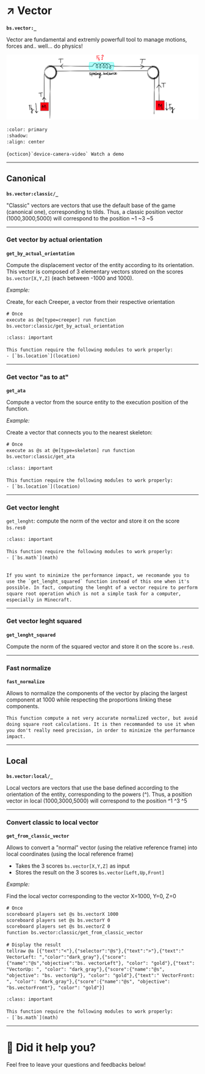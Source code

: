 # ↗️ Vector

**`bs.vector:_`**

Vector are fundamental and extremly powerfull tool to manage motions, forces and.. well... do physics!

<div align=center>

![](img/2023-01-27-23-43-58.png)

</div>



```{button-link} https://www.youtube.com/watch?v=IzASD7R80vQ
:color: primary
:shadow:
:align: center

{octicon}`device-camera-video` Watch a demo
```

---

## Canonical

**`bs.vector:classic/_`**

"Classic" vectors are vectors that use the default base of the game (canonical one), corresponding to tilds. Thus, a classic position vector (1000,3000,5000) will correspond to the position \~1 \~3 \~5

---

### Get vector by actual orientation

**`get_by_actual_orientation`**

Compute the displacement vector of the entity according to its orientation. This vector is composed of 3 elementary vectors stored on the scores `bs.vector[X,Y,Z]` (each between -1000 and 1000).

*Example:*

Create, for each Creeper, a vector from their respective orientation

```
# Once
execute as @e[type=creeper] run function bs.vector:classic/get_by_actual_orientation
```

```{admonition} Dependencies
:class: important

This function require the following modules to work properly:
- [`bs.location`](location)
```

---

### Get vector "as to at"

**`get_ata`**

Compute a vector from the source entity to the execution position of the function.

*Example:*

Create a vector that connects you to the nearest skeleton:

```
# Once
execute as @s at @e[type=skeleton] run function bs.vector:classic/get_ata
```

```{admonition} Dependencies
:class: important

This function require the following modules to work properly:
- [`bs.location`](location)
```

---

### Get vector lenght

`get_lenght`: compute the norm of the vector and store it on the score `bs.res0`

```{admonition} Dependencies
:class: important

This function require the following modules to work properly:
- [`bs.math`](math)
```

```{tip}

If you want to minimize the performance impact, we recomande you to use the `get_lenght_squared` function instead of this one when it's possible. In fact, computing the lenght of a vector require to perform square root operation which is not a simple task for a computer, especially in Minecraft.
```

---

### Get vector leght squared

**`get_lenght_squared`**

Compute the norm of the squared vector and store it on the score `bs.res0`.

---

### Fast normalize

**`fast_normalize`**

Allows to normalize the components of the vector by placing the largest component at 1000 while respecting the proportions linking these components.

```{tip}
This function compute a not very accurate normalized vector, but avoid doing square root calculations. It is then recommanded to use it when you don't really need precision, in order to minimize the performance impact.
```

---

## Local

**`bs.vector:local/_`**

Local vectors are vectors that use the base defined according to the orientation of the entity, corresponding to the powers (^). Thus, a position vector in local (1000,3000,5000) will correspond to the position ^1 ^3 ^5

---

### Convert classic to local vector

**`get_from_classic_vector`**

Allows to convert a "normal" vector (using the relative reference frame) into local coordinates (using the local reference frame)
* Takes the 3 scores `bs.vector[X,Y,Z]` as input
* Stores the result on the 3 scores `bs.vector[Left,Up,Front]`

*Example:*

Find the local vector corresponding to the vector X=1000, Y=0, Z=0

```
# Once
scoreboard players set @s bs.vectorX 1000
scoreboard players set @s bs.vectorY 0
scoreboard players set @s bs.vectorZ 0
function bs.vector:classic/get_from_classic_vector

# Display the result
tellraw @a [{"text":"<"},{"selector":"@s"},{"text":">"},{"text":" VectorLeft: ","color":"dark_gray"},{"score":{"name":"@s","objective":"bs. vectorLeft"}, "color": "gold"},{"text": "VectorUp: ", "color": "dark_gray"},{"score":{"name":"@s", "objective": "bs. vectorUp"}, "color": "gold"},{"text":" VectorFront: ", "color": "dark_gray"},{"score":{"name":"@s", "objective": "bs.vectorFront"}, "color": "gold"}]
```

```{admonition} Dependencies
:class: important

This function require the following modules to work properly:
- [`bs.math`](math)
```

---

# 💬 Did it help you?

Feel free to leave your questions and feedbacks below!

<script src="https://giscus.app/client.js"
        data-repo="Gunivers/Glibs"
        data-repo-id="R_kgDOHQjqYg"
        data-category="Documentation"
        data-category-id="DIC_kwDOHQjqYs4CUQpy"
        data-mapping="title"
        data-strict="0"
        data-reactions-enabled="1"
        data-emit-metadata="0"
        data-input-position="bottom"
        data-theme="light"
        data-lang="fr"
        data-loading="lazy"
        crossorigin="anonymous"
        async>
</script>